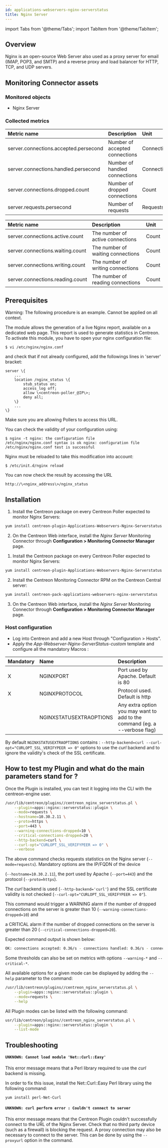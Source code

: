```yaml
---
id: applications-webservers-nginx-serverstatus
title: Nginx Server
---
```

import Tabs from '@theme/Tabs';
import TabItem from '@theme/TabItem';


## Overview

Nginx is an open-source Web Server also used as a proxy server for email (IMAP, POP3, and SMTP) and a reverse proxy and load balancer for HTTP, TCP, and UDP servers.

## Monitoring Connector assets

### Monitored objects

* Nginx Server

### Collected metrics

<Tabs groupId="sync">
<TabItem value="Requests" label="Requests">

| Metric name                               | Description                    | Unit               |
| :---------------------------------------- | :----------------------------- | :----------------- |
| server.connections.accepted.persecond     | Number of accepted connections | Connections/second |
| server.connections.handled.persecond      | Number of handled connections  | Connections/second |
| server.connections.dropped.count          | Number of dropped connections  | Count              |
| server.requests.persecond                 | Number of requests             | Requests/second    |

</TabItem>
<TabItem value="Connections" label="Connections">

| Metric name                        | Description                       | Unit  |
| :--------------------------------- | :-------------------------------- | :---- |
| server.connections.active.count    | The number of active connections  | Count |
| server.connections.waiting.count   | The number of waiting connections | Count |
| server.connections.writing.count   | The number of writing connections | Count |
| server.connections.reading.count   | The number of reading connections | Count |

</TabItem>
</Tabs>

## Prerequisites

Warning: The following procedure is an example. Cannot be applied on all context.

The module allows the generation of a live Nginx report, available on a dedicated web page. This report is used to generate statistics in Centreon. 
To activate this module, you have to open your nginx configuration file:

    $ vi /etc/nginx/nginx.conf

and check that if not already configured, add the followings lines in 'server'
bracket:

    server \{
        ...
        location /nginx_status \{
            stub_status on;
            access_log off;
            allow \<centreon-poller_@IP\>;
            deny all;
        \}
        ...
    \}

Make sure you are allowing Pollers to access this URL.

You can check the validity of your configuration using:

    $ nginx -t nginx: the configuration file
    /etc/nginx/nginx.conf syntax is ok nginx: configuration file
    /etc/nginx/nginx.conf test is successful

Nginx must be reloaded to take this modification into account:

    $ /etc/init.d/nginx reload

You can now check the result by accessing the URL

    http://\<nginx_address\>/nginx_status


## Installation

<Tabs groupId="sync">
<TabItem value="Online License" label="Online License">

1. Install the Centreon package on every Centreon Poller expected to monitor Nginx Servers:

```bash
yum install centreon-plugin-Applications-Webservers-Nginx-Serverstatus
```

2. On the Centreon Web interface, install the *Nginx Server* Monitoring Connector through **Configuration > Monitoring Connector Manager** page.

</TabItem>
<TabItem value="Offline License" label="Offline License">

1. Install the Centreon package on every Centreon Poller expected to monitor Nginx Servers:

```bash
yum install centreon-plugin-Applications-Webservers-Nginx-Serverstatus
```

2. Install the Centreon Monitoring Connector RPM on the Centreon Central server:

```bash
yum install centreon-pack-applications-webservers-nginx-serverstatus
```

3. On the Centreon Web interface, install the *Nginx Server* Monitoring Connector through **Configuration > Monitoring Connector Manager** page.

</TabItem>
</Tabs>

### Host configuration

* Log into Centreon and add a new Host through "Configuration > Hosts".
* Apply the *App-Webserver-Nginx-ServerStatus-custom* template and configure all the mandatory Macros :

| Mandatory | Name                    | Description                                                                |
| :-------- | :---------------------- | :------------------------------------------------------------------------- |
|    X      | NGINXPORT               | Port used by Apache. Default is 80                                         |
|    X      | NGINXPROTOCOL           | Protocol used. Default is http                                             |
|           | NGINXSTATUSEXTRAOPTIONS | Any extra option you may want to add to the command (eg. a --verbose flag) |

By default ```NGINXSTATUSEXTRAOPTIONS``` contains : ```--http-backend=curl --curl-opt="CURLOPT_SSL_VERIFYPEER => 0"``` options to use the *curl* backend and to ignore the validity's check of the SSL certificate.

## How to test my Plugin and what do the main parameters stand for ?

Once the Plugin is installed, you can test it logging into the CLI with the centreon-engine user.

```bash
/usr/lib/centreon/plugins//centreon_nginx_serverstatus.pl \
	--plugin=apps::nginx::serverstatus::plugin \
	--mode=requests \
	--hostname=10.30.2.11 \
	--proto=https \
	--port=443 \
	--warning-connections-dropped=10 \
	--critical-connections-dropped=20 \
	--http-backend=curl \
	--curl-opt="CURLOPT_SSL_VERIFYPEER => 0" \
	--verbose   

```

The above command checks requests statistics on the Nginx server (``` --mode=requests ```). Mandatory options are the IP/FQDN of the device

(``` --hostname=10.30.2.11 ```), the port used by Apache (``` --port=443 ```) and the protocol (``` --proto=https ```).

The *curl* backend is used (```--http-backend='curl'```) and the SSL certificate validity is not checked (```--curl-opt="CURLOPT_SSL_VERIFYPEER => 0"```).

This command would trigger a WARNING alarm if the number of dropped connections on the server is greater than 10 (``` --warning-connections-dropped=10 ```) and 

a CRITICAL alarm if the number of dropped connections on the server is greater than 20 (``` --critical-connections-dropped=20 ```).

Expected command output is shown below:

```bash
OK: connections accepted: 0.36/s - connections handled: 0.36/s - connections dropped: 0 - requests: 13.00/s | 'server.connections.accepted.persecond'=0.36;;;0; 'server.connections.handled.persecond'=0.36;;;0; 'server.connections.dropped.count'=0;0:0;0:20;0; 'server.requests.persecond'=13.00;;;0;
```

Some thresholds can also be set on metrics with options ```--warning-*``` and ```--critical-*```.

All available options for a given mode can be displayed by adding the ``` --help ``` parameter to the command:

```bash
/usr/lib/centreon/plugins//centreon_nginx_serverstatus.pl \
	--plugin=apps::nginx::serverstatus::plugin \
	--mode=requests \
	--help
```

All Plugin modes can be listed with the following command:

```bash
usr/lib/centreon/plugins//centreon_nginx_serverstatus.pl \
	--plugin=apps::nginx::serverstatus::plugin \
    --list-mode 
```

## Troubleshooting

#### ```UNKNOWN: Cannot load module 'Net::Curl::Easy'```

This error message means that a Perl library required to use the *curl* backend is missing.

In order to fix this issue, install the Net::Curl::Easy Perl library using the following command:

```bash
yum install perl-Net-Curl
```

#### ```UNKNOWN: curl perform error : Couldn't connect to server```

This error message means that the Centreon Plugin couldn't successfully connect to the URL of the Nginx Server.
Check that no third party device (such as a firewall) is blocking the request.
A proxy connection may also be necessary to connect to the server. This can be done by using the ```--proxyurl``` option in the command.
